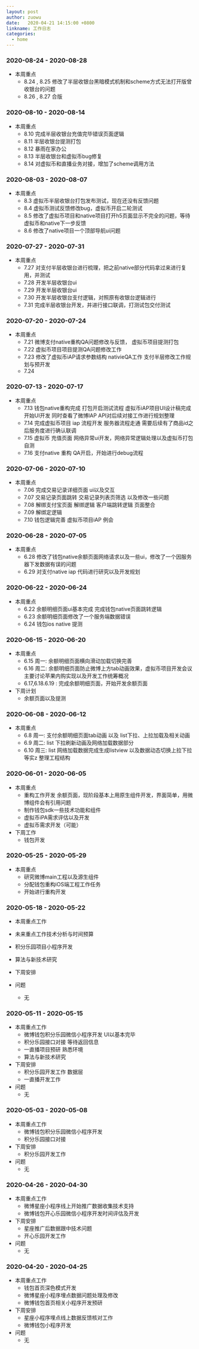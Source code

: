 ```yaml
---
layout: post
author: zuowu
date:   2020-04-21 14:15:00 +0800
linkname: 工作日志
categories: 
  - home
---
```



### 2020-08-24 - 2020-08-28    
 * 本周重点
   * 8.24 , 8.25 修改了半层收银台黑暗模式机制和scheme方式无法打开版曾收银台的问题
   * 8.26 , 8.27 合版


### 2020-08-10 - 2020-08-14    
 * 本周重点
   * 8.10 完成半层收银台充值完毕错误页面逻辑
   * 8.11 半层收银台提测打包
   * 8.12 暴雨在家办公
   * 8.13 半层收银台和虚拟币bug修复
   * 8.14 对虚拟币和直播业务对接，增加了scheme调用方法


### 2020-08-03 - 2020-08-07
 * 本周重点
   * 8.3 虚拟币半层收银台打包发布测试，现在还没有反馈问题
   * 8.4 虚拟币测试反馈修改bug，虚拟币开启二轮测试
   * 8.5 修改了虚拟币项目和native项目打开h5页面显示不完全的问题，等待虚拟币和native下一步反馈
   * 8.6 修改了native项目一个顶部导航ui问题

### 2020-07-27 - 2020-07-31
 * 本周重点
   * 7.27 对支付半层收银台进行梳理，把之前native部分代码拿过来进行复用，并测试
   * 7.28 开发半层收银台ui
   * 7.29 开发半层收银台ui
   * 7.30 开发半层收银台支付逻辑，对照原有收银台逻辑进行
   * 7.31 完成半层收银台开发，并进行接口联调，打测试包交付测试

### 2020-07-20 - 2020-07-24
 * 本周重点
   * 7.21 微博支付native重构QA问题修改与反馈， 虚拟币项目提测打包
   * 7.22 虚拟币项目项目提测QA问题修改工作
   * 7.23 修改了虚拟币iAP请求参数结构 nativieQA工作 支付半层修改工作规划与预开发
   * 7.24 


### 2020-07-13 - 2020-07-17
 * 本周重点
   * 7.13 钱包native重构完成 打包开启测试流程 虚拟币iAP项目UI设计稿完成开始UI开发 同时查看了微博IAP API对后续对接工作进行规划整理
   * 7.14 完成虚拟币项目 iap 流程开发 服务器流程走通 需要后续有了商品id之后服务度进行确认联调
   * 7.15 虚拟币 充值页面 网络异常ui开发，网络异常逻辑处理以及虚拟币打包自测
   * 7.16 支付native 重构 QA开启，开始进行debug流程

### 2020-07-06 - 2020-07-10
 * 本周重点 
   * 7.06 完成交易记录详细页面 ui以及交互
   * 7.07 交易记录页面跳转 交易记录列表页筛选 以及修改一些问题
   * 7.08 解绑支付宝页面 解绑逻辑 客户端跳转逻辑 页面整合
   * 7.09 解绑定逻辑
   * 7.10 钱包逻辑完善 虚拟币项目iAP 例会

### 2020-06-28 - 2020-07-05
 * 本周重点
   * 6.28 修改了钱包native余额页面网络请求以及一些ui，修改了一个因服务器下发数据有误的问题
   * 6.29 对支付native iap 代码进行研究以及开发规划


### 2020-06-22 - 2020-06-24
 * 本周重点
   * 6.22 余额明细页面ui基本完成 完成钱包native页面跳转逻辑
   * 6.23 余额明细页面修改了一个服务端数据错误
   * 6.24 钱包ios native 提测

### 2020-06-15 - 2020-06-20
 * 本周重点
   * 6.15 周一: 余额明细页面横向滑动加载切换完善
   * 6.16 周二: 余额明细页面防止微博上方tab动画效果，虚拟币项目开发会议主要讨论苹果内购实现以及开发工作统筹概况
   * 6.17,6.18.6.19 : 完成余额明细页面，开始开发余额页面
 * 下周计划
   * 余额页面以及提测
   

### 2020-06-08 - 2020-06-12
 * 本周重点
   * 6.8 周一: 支付余额明细页面tab动画 以及 list下拉、上拉加载及相关动画
   * 6.9 周二: list 下拉刷新动画及网络加载数据部分
   * 6.10 周三: list 网络加载数据完成生成listview 以及数据动态切换上拉下拉等实z 整理工程结构

### 2020-06-01 - 2020-06-05
 * 本周重点
   * 重构工作开发 余额页面，现阶段基本上用原生组件开发，界面简单，用微博组件会有引用问题
   * 制作钱包sdk一些技术功能和组件
   * 虚拟币iPA需求评估以及开发
   * 虚拟币需求开发（可能）
 * 下周工作
   * 钱包开发

### 2020-05-25 - 2020-05-29
 * 本周重点
   * 研究微博main工程以及源生组件
   * 分配钱包重构iOS端工程工作任务
   * 开始进行重构开发


### 2020-05-18 - 2020-05-22
 * 本周重点工作
  * 未来重点工作技术分析与时间预算
  * 积分乐园项目小程序开发
  * 算法与新技术研究
 * 下周安排

 * 问题
    * 无


### 2020-05-11 - 2020-05-15
 * 本周重点工作
    * 微博钱包积分乐园微信小程序开发 UI以基本完毕
    * 积分乐园接口对接 等待返回信息
    * 一直播项目预研 熟悉环境
    * 算法与新技术研究
 * 下周安排
    * 积分乐园开发工作 数据层
    * 一直播开发工作
 * 问题
    * 无

### 2020-05-03 - 2020-05-08
 * 本周重点工作
    * 微博钱包积分乐园微信小程序开发
    * 积分乐园接口对接
 * 下周安排
    * 积分乐园开发工作
 * 问题
    * 无


### 2020-04-26 - 2020-04-30
 * 本周重点工作
    * 微博星座小程序线上开始推广数据收集技术支持
    * 微博钱包开心乐园微信小程序开发时间评估及开发
 * 下周安排
    * 星座推广后数据跟中技术问题
    * 开心乐园开发工作
 * 问题
    * 无

### 2020-04-20 - 2020-04-25
 * 本周重点工作
    * 钱包首页深色模式开发
    * 微博星座小程序埋点数据问题处理及修改
    * 微博钱包首页相关小程序开发预研
 * 下周安排
    * 星座小程序埋点线上数据反馈核对工作
    * 微博钱包小程序开发
 * 问题
    * 无

